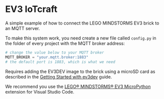 # EV3 IoTcraft

A simple example of how to connect the LEGO MINDSTORMS EV3 brick to an MQTT server.

To make this system work, you need create a new file called `config.py` in the folder of every project with the MQTT broker address:

```python
# change the value below to your MQTT broker
MQTT_BROKER = "your.mqtt.broker:1883"
# the default port is 1883, which is what we need
```

Requires adding the EV3DEV image to the brick using a microSD card as described in the [Getting Started with ev3dev](https://www.ev3dev.org/docs/getting-started/) guide.

We recommend you use the [LEGO® MINDSTORMS® EV3 MicroPython](vscode:extension/lego-education.ev3-micropython) extension for Visual Studio Code.
